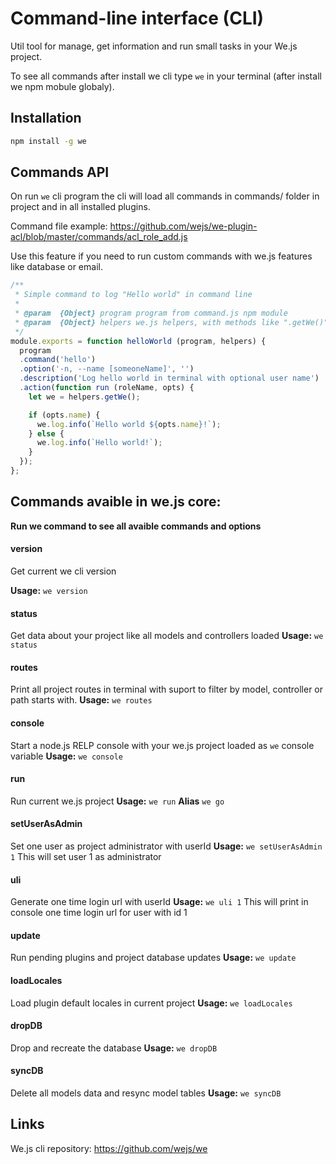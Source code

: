 # Command-line interface (CLI)

Util tool for manage, get information and run small tasks in your We.js project.

To see all commands after install we cli type `we` in your terminal (after install we npm mobule globaly).
 
## Installation

```sh
npm install -g we
```

## Commands API

On run `we` cli program the cli will load all commands in commands/ folder in project and in all installed plugins.

Command file example: https://github.com/wejs/we-plugin-acl/blob/master/commands/acl_role_add.js

Use this feature if you need to run custom commands with we.js features like database or email.

```js
/**
 * Simple command to log "Hello world" in command line
 * 
 * @param  {Object} program program from command.js npm module
 * @param  {Object} helpers we.js helpers, with methods like ".getWe()" that load return the we.js app instance
 */
module.exports = function helloWorld (program, helpers) {
  program
  .command('hello')
  .option('-n, --name [someoneName]', '')
  .description('Log hello world in terminal with optional user name')
  .action(function run (roleName, opts) {
    let we = helpers.getWe();

    if (opts.name) {
      we.log.info(`Hello world ${opts.name}!`);
    } else {
      we.log.info(`Hello world!`);
    }
  });
};
```

## Commands avaible in we.js core:

**Run we command to see all avaible commands and options**

#### version            
Get current we cli version

**Usage:**
`we version`

#### status
Get data about your project like all models and controllers loaded
**Usage:**
`we status`

#### routes
Print all project routes in terminal with suport to filter by model, controller or path starts with.
**Usage:**
`we routes`

#### console
Start a node.js RELP console with your we.js project loaded as `we` console variable
**Usage:**
`we console`

#### run
Run current we.js project
**Usage:**
`we run`
**Alias**
`we go`

#### setUserAsAdmin
Set one user as project administrator with userId
**Usage:**
`we setUserAsAdmin 1`
This will set user 1 as administrator

#### uli
Generate one time login url with userId
**Usage:**
`we uli 1`
This will print in console one time login url for user with id 1

#### update
Run pending plugins and project database updates
**Usage:**
`we update`

#### loadLocales
Load plugin default locales in current project
**Usage:**
`we loadLocales`

#### dropDB
Drop and recreate the database
**Usage:**
`we dropDB`

#### syncDB
Delete all models data and resync model tables
**Usage:**
`we syncDB`


## Links

We.js cli repository: https://github.com/wejs/we
